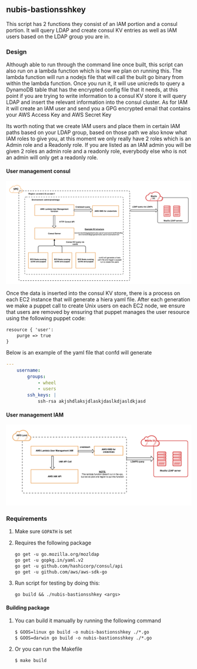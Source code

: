 ## nubis-bastionsshkey
This script has 2 functions they consist of an IAM portion and a consul portion. It will query LDAP and create consul KV entries as well as IAM users based on the LDAP group you are in.

### Design
Although able to run through the command line once built, this script can also run on a lambda function which is how we plan on running this. The lambda function will run a nodejs file that will call
the built go binary from within the lambda function. Once you run it, it will use unicreds to query a DynamoDB table that has the encrypted config file that it needs, at this point if you are trying
to write information to a consul KV store it will query LDAP and insert the relevant information into the consul cluster. As for IAM it will create an IAM user and send you a GPG encrypted email that
contains your AWS Access Key and AWS Secret Key

Its worth noting that we create IAM users and place them in certain IAM paths based on your LDAP group, based on those path we also know what IAM roles to give you, at this moment we only really have
2 roles which is an Admin role and a Readonly role. If you are listed as an IAM admin you will be given 2 roles an admin role and a readonly role, everybody else who is not an admin will only get a
readonly role.

#### User management consul
![user_management_consul](images/user_management_consul.png)

Once the data is inserted into the consul KV store, there is a process on each EC2 instance that will generate a hiera yaml file. After each generation we make a puppet call to create Unix users
on each EC2 node, we ensure that users are removed by ensuring that puppet manages the user resource using the following puppet code:
```puppet
resource { 'user':
    purge => true
}
```

Below is an example of the yaml file that confd will generate
```yaml
---
    username:
        groups:
            - wheel
            - users
        ssh_keys: |
            ssh-rsa akjshdlaksjdlaskjdaslkdjasldkjasd
```

#### User management IAM
![user_management_iam](images/user_management_iam.png)

### Requirements
1. Make sure `GOPATH` is set
2. Requires the following package

    ```
    go get -u go.mozilla.org/mozldap
    go get -u gopkg.in/yaml.v2
    go get -u github.com/hashicorp/consul/api
    go get -u github.com/aws/aws-sdk-go
    ```

3. Run script for testing by doing this:

    ```
    go build && ./nubis-bastionsshkey <args>
    ```

#### Building package
1. You can build it manually by running the following command
    ```
    $ GOOS=linux go build -o nubis-bastionsshkey ./*.go
    $ GOOS=darwin go build -o nubis-bastionsshkey ./*.go
    ```

2. Or you can run the Makefile
    ```
    $ make build
    ```
